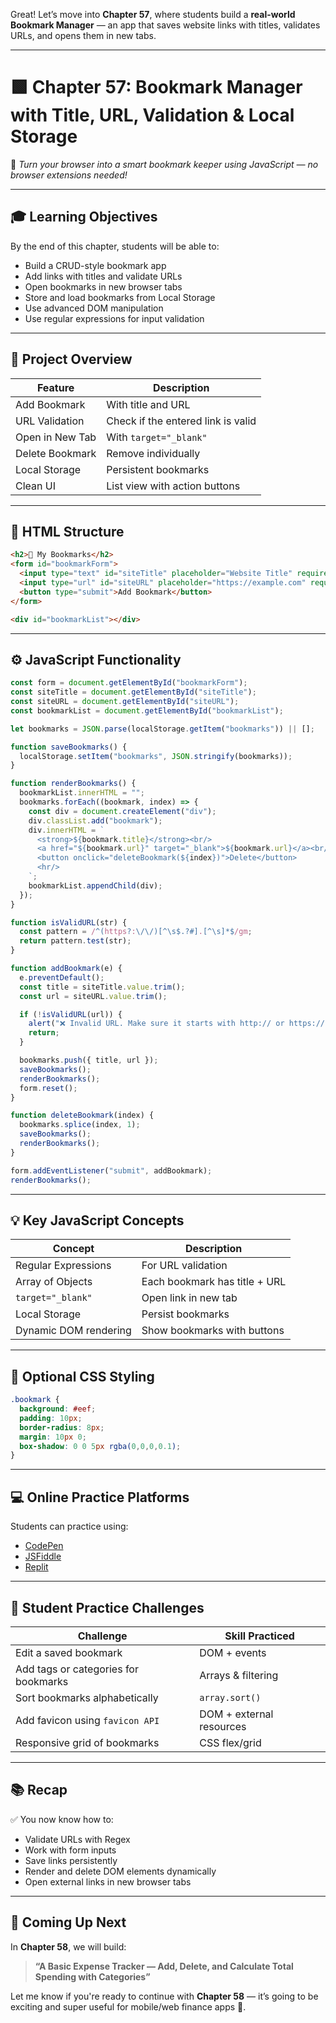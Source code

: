 Great! Let’s move into **Chapter 57**, where students build a **real-world Bookmark Manager** — an app that saves website links with titles, validates URLs, and opens them in new tabs.

---

# 🟩 Chapter 57: Bookmark Manager with Title, URL, Validation & Local Storage

🎯 *Turn your browser into a smart bookmark keeper using JavaScript — no browser extensions needed!*

---

## 🎓 Learning Objectives

By the end of this chapter, students will be able to:

* Build a CRUD-style bookmark app
* Add links with titles and validate URLs
* Open bookmarks in new browser tabs
* Store and load bookmarks from Local Storage
* Use advanced DOM manipulation
* Use regular expressions for input validation

---

## 🧩 Project Overview

| Feature         | Description                        |
| --------------- | ---------------------------------- |
| Add Bookmark    | With title and URL                 |
| URL Validation  | Check if the entered link is valid |
| Open in New Tab | With `target="_blank"`             |
| Delete Bookmark | Remove individually                |
| Local Storage   | Persistent bookmarks               |
| Clean UI        | List view with action buttons      |

---

## 🧱 HTML Structure

```html
<h2>🔖 My Bookmarks</h2>
<form id="bookmarkForm">
  <input type="text" id="siteTitle" placeholder="Website Title" required />
  <input type="url" id="siteURL" placeholder="https://example.com" required />
  <button type="submit">Add Bookmark</button>
</form>

<div id="bookmarkList"></div>
```

---

## ⚙️ JavaScript Functionality

```js
const form = document.getElementById("bookmarkForm");
const siteTitle = document.getElementById("siteTitle");
const siteURL = document.getElementById("siteURL");
const bookmarkList = document.getElementById("bookmarkList");

let bookmarks = JSON.parse(localStorage.getItem("bookmarks")) || [];

function saveBookmarks() {
  localStorage.setItem("bookmarks", JSON.stringify(bookmarks));
}

function renderBookmarks() {
  bookmarkList.innerHTML = "";
  bookmarks.forEach((bookmark, index) => {
    const div = document.createElement("div");
    div.classList.add("bookmark");
    div.innerHTML = `
      <strong>${bookmark.title}</strong><br/>
      <a href="${bookmark.url}" target="_blank">${bookmark.url}</a><br/>
      <button onclick="deleteBookmark(${index})">Delete</button>
      <hr/>
    `;
    bookmarkList.appendChild(div);
  });
}

function isValidURL(str) {
  const pattern = /^(https?:\/\/)[^\s$.?#].[^\s]*$/gm;
  return pattern.test(str);
}

function addBookmark(e) {
  e.preventDefault();
  const title = siteTitle.value.trim();
  const url = siteURL.value.trim();

  if (!isValidURL(url)) {
    alert("❌ Invalid URL. Make sure it starts with http:// or https://");
    return;
  }

  bookmarks.push({ title, url });
  saveBookmarks();
  renderBookmarks();
  form.reset();
}

function deleteBookmark(index) {
  bookmarks.splice(index, 1);
  saveBookmarks();
  renderBookmarks();
}

form.addEventListener("submit", addBookmark);
renderBookmarks();
```

---

## 💡 Key JavaScript Concepts

| Concept               | Description                   |
| --------------------- | ----------------------------- |
| Regular Expressions   | For URL validation            |
| Array of Objects      | Each bookmark has title + URL |
| `target="_blank"`     | Open link in new tab          |
| Local Storage         | Persist bookmarks             |
| Dynamic DOM rendering | Show bookmarks with buttons   |

---

## 🎨 Optional CSS Styling

```css
.bookmark {
  background: #eef;
  padding: 10px;
  border-radius: 8px;
  margin: 10px 0;
  box-shadow: 0 0 5px rgba(0,0,0,0.1);
}
```

---

## 💻 Online Practice Platforms

Students can practice using:

* [CodePen](https://codepen.io)
* [JSFiddle](https://jsfiddle.net)
* [Replit](https://replit.com)

---

## 🧠 Student Practice Challenges

| Challenge                            | Skill Practiced          |
| ------------------------------------ | ------------------------ |
| Edit a saved bookmark                | DOM + events             |
| Add tags or categories for bookmarks | Arrays & filtering       |
| Sort bookmarks alphabetically        | `array.sort()`           |
| Add favicon using `favicon API`      | DOM + external resources |
| Responsive grid of bookmarks         | CSS flex/grid            |

---

## 📚 Recap

✅ You now know how to:

* Validate URLs with Regex
* Work with form inputs
* Save links persistently
* Render and delete DOM elements dynamically
* Open external links in new browser tabs

---

## 🔮 Coming Up Next

In **Chapter 58**, we will build:

> **“A Basic Expense Tracker — Add, Delete, and Calculate Total Spending with Categories”**

Let me know if you're ready to continue with **Chapter 58** — it’s going to be exciting and super useful for mobile/web finance apps 💸.
